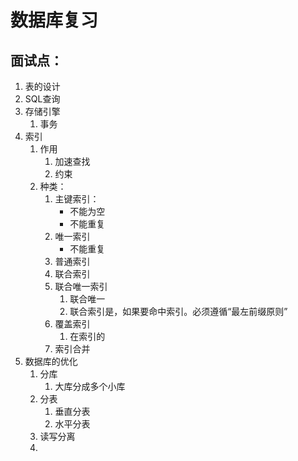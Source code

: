 # 数据库复习

## 面试点：

1. 表的设计
2. SQL查询
3. 存储引擎
   1. 事务
4. 索引
   1. 作用
      1. 加速查找
      2. 约束
   2. 种类：
      1. 主键索引：
         - 不能为空
         - 不能重复
      2. 唯一索引
         - 不能重复  
      3. 普通索引
      4. 联合索引
      5. 联合唯一索引
         1. 联合唯一
         2. 联合索引是，如果要命中索引。必须遵循“最左前缀原则”
      6. 覆盖索引
         1. 在索引的
      7. 索引合并
5. 数据库的优化
   1. 分库
      1. 大库分成多个小库
   2. 分表
      1. 垂直分表
      2. 水平分表
   3. 读写分离
   4. 